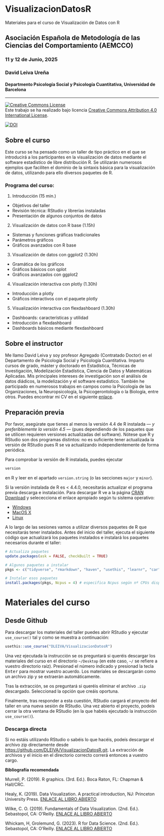 # VisualizacionDatosR

Materiales para el curso de Visualización de Datos con R

## Asociación Española de Metodología de las Ciencias del Comportamiento (AEMCCO)

### 11 y 12 de Junio, 2025

### David Leiva Ureña

#### Departmento Psicología Social y Psicología Cuantitativa, Universidad de Barcelona

---

<a rel="license" href="http://creativecommons.org/licenses/by/4.0/"><img alt="Creative Commons License" style="border-width:0" src="https://i.creativecommons.org/l/by/4.0/88x31.png" /></a><br />Este trabajo se ha realizado bajo licencia <a rel="license" href="http://creativecommons.org/licenses/by/4.0/">Creative Commons Attribution 4.0 International License</a>.

[![DOI](https://zenodo.org/badge/DOI/10.5281/zenodo.8152802.svg)](https://doi.org/10.5281/zenodo.15574102)

## Sobre el curso

Este curso se ha pensado como un taller de tipo práctico en el que se introducirá a los participantes en la visualización de datos mediante el software estadístico de libre distribución R. Se utilizarán numerosos ejemplos que faciliten el dominio de la sintaxis básica para la visualización de datos, utilizando para ello diversos paquetes de R.

### Programa del curso:

1. Introducción (15 min.)
 - Objetivos del taller
 - Revisión técnica: RStudio y librerías instaladas
 - Presentación de algunos conjuntos de datos

2. Visualización de datos con R base (1.15h)
 - Sistemas y funciones gráficas tradicionales 
 - Parámetros gráficos
 - Gráficos avanzados con R base

3. Visualización de datos con ggplot2 (1.30h)
 - Gramática de los gráficos
 - Gráficos básicos con qplot
 - Gráficos avanzados con ggplot2

4. Visualización interactiva con plotly (1.30h)
 - Introducción a plotly
 - Gráficos interactivos con el paquete plotly

5. Visualización interactiva con flexdashboard (1.30h)
 - Dashboards: características y utilidad
 - Introducción a flexdashboard
 - Dashboards básicos mediante flexdashboard

## Sobre el instructor

Me llamo David Leiva y soy profesor Agregado (Contratado Doctor) en el Departamento de Psicología Social y Psicología Cuantitativa. Imparto cursos de grado, máster y doctorado en Estadística, Técnicas de Investigación, Modelización Estadística, Ciencia de Datos y Matemáticas Aplicadas. Mis principales intereses de investigación son el análisis de datos diádicos, la modelización y el software estadístico. También he participado en numerosos trabajos en campos como la Psicología de las Organizaciones, la Neuropsicología, la Psicogerontología o la Biología, entre otros. Puedes encontrar mi CV en el siguiente [enlace](https://github.com/DLEIVA/CV/blob/main/CV_DLU_2025.pdf).

## Preparación previa

Por favor, asegúrate que tienes al menos la versión 4.4 de R instalada &mdash; *y preferiblemente la versión 4.5* &mdash; (pues dependiendo de los paquetes que se utilicen requieren versiones actualizadas del software). Nótese que R y RStudio son dos programas distintos: no es suficiente tener actualizada la versión de RStudio pues R se va actualizando independientemente de forma periódica.

Para comprobar la versión de R instalada, puedes ejecutar

```r
version
```

en R y leer en el apartado `version.string` (o las secciones `major` y `minor`).

Si la versión instalada de R es < 4.4.0, necesitarás actualizar el programa previa descarga e instalación. Para descargar R ve a la página [CRAN Download](https://cran.r-project.org/) y selececciona el enlace apropiado según tu sistema operativo:

* [Windows](https://cran.r-project.org/bin/windows/)
* [MacOS X](https://cran.r-project.org/bin/macosx/)
* [Linux](https://cran.r-project.org/bin/linux/)

A lo largo de las sesiones vamos a utilizar diversos paquetes de R que necesitarás tener instalados. Antes del inicio del taller, ejecuta el siguiente código que actualizará los paquetes instalados e instalará los paquetes necesarios durante el taller:

```r
# Actualiza paquetes
update.packages(ask = FALSE, checkBuilt = TRUE)

# Algunos paquetes a instalar
pkgs <- c("tidyverse", "rmarkdown", "haven", "usethis", "learnr", "car", "magick","gridExtra", "dslabs", "latex2exp", "patchwork", "gganimate", "ggvis", "gapminder", "plotly", "knitr", "lorem", "flexdashboard")

# Instalar esos paquetes
install.packages(pkgs, Ncpus = 4) # especifica Ncpus según nº CPUs disponibles en tu ordenador
```

# Materiales del curso

## Desde Github

Para descargar los materiales del taller puedes abrir RStudio y ejecutar `use_course()` tal y como se muestra a continuación:

```r
usethis::use_course("DLEIVA/VisualizacionDatosR")
```

Una vez ejecutada la instrucción se os preguntará si queréis descargar los materiales del curso en el directorio `~/Desktop` (en este caso, `~/` se refiere a vuestro directorio raíz). Presionad el número indicado y presionad la tecla <kbd>Enter</kbd> para mostrar vuestro acuerdo. Los materiales se descargarán como un archivo zip y se extraerán automáticamente.

Tras la extracción, se os preguntará si queréis eliminar el archivo `.zip` descargado. Seleccionad la opción que creáis oportuna.

Finalmente, tras responder a esta cuestión, RStudio cargará el proyecto del taller en una nueva sesión de RStudio. Una vez abierto el proyecto, podeís cerrar la otra ventana de RStudio (en la que habéis ejecutado la instrucción `use_course()`).

### Descarga directa

Si no estáis utilizando RStudio o sabéis lo que hacéis, podeís descargar el archivo zip directamente desde <https://github.com/DLEIVA/VisualizacionDatosR.git>. La extracción de archivos y el inicio en el directorio correcto correrá entonces a vuestro cargo.


**Bibliografía recomendada**

Murrell, P. (2019). R graphics. (3rd. Ed.). Boca Raton, FL: Chapman & Hall/CRC.

Healy, K. (2019). Data Visualization. A practical introduction, NJ: Princeton University Press. [ENLACE AL LIBRO ABIERTO](https://socviz.co/index.html)

Wilke, C. O. (2019). Fundamentals of Data Visualization. (2nd. Ed.). Sebastopol,
CA: O’Reilly. [ENLACE AL LIBRO ABIERTO](https://clauswilke.com/dataviz/)

Whickam, H, Grolemund, G. (2023). R for Data Science. (2nd. Ed.). Sebastopol,
CA: O’Reilly. [ENLACE AL LIBRO ABIERTO](https://r4ds.hadley.nz/)